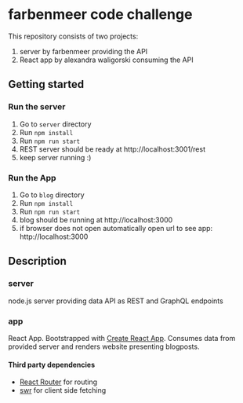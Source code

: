 # farbenmeer code challenge

This repository consists of two projects:

1. server by farbenmeer providing the API
2. React app by alexandra waligorski consuming the API

## Getting started

### Run the server

1. Go to `server` directory
2. Run `npm install`
3. Run `npm run start`
4. REST server should be ready at http://localhost:3001/rest
5. keep server running :)

### Run the App

1. Go to `blog` directory
2. Run `npm install`
3. Run `npm run start`
4. blog should be running at http://localhost:3000
5. if browser does not open automatically open url to see app: http://localhost:3000

## Description

### server

node.js server providing data API as REST and GraphQL endpoints

### app

React App. Bootstrapped with [Create React App](https://github.com/facebook/create-react-app).
Consumes data from provided server and renders website presenting blogposts.

#### Third party dependencies

- [React Router](https://reactrouter.com/en/main) for routing
- [swr](https://swr.vercel.app/) for client side fetching
